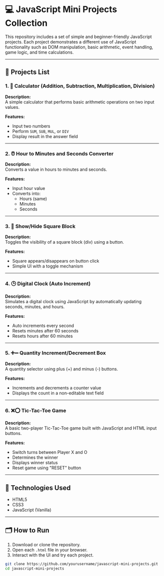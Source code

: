 # 💻 JavaScript Mini Projects Collection

This repository includes a set of simple and beginner-friendly JavaScript projects. Each project demonstrates a different use of JavaScript functionality such as DOM manipulation, basic arithmetic, event handling, game logic, and time calculations.

---

## 📁 Projects List

### 1. 🧮 Calculator (Addition, Subtraction, Multiplication, Division)
**Description:**  
A simple calculator that performs basic arithmetic operations on two input values.

**Features:**
- Input two numbers
- Perform `SUM`, `SUB`, `MUL`, or `DIV`
- Display result in the answer field

---

### 2. ⏰ Hour to Minutes and Seconds Converter
**Description:**  
Converts a value in hours to minutes and seconds.

**Features:**
- Input hour value
- Converts into:
  - Hours (same)
  - Minutes
  - Seconds

---

### 3. 🔲 Show/Hide Square Block
**Description:**  
Toggles the visibility of a square block (div) using a button.

**Features:**
- Square appears/disappears on button click
- Simple UI with a toggle mechanism

---

### 4. 🕒 Digital Clock (Auto Increment)
**Description:**  
Simulates a digital clock using JavaScript by automatically updating seconds, minutes, and hours.

**Features:**
- Auto increments every second
- Resets minutes after 60 seconds
- Resets hours after 60 minutes

---

### 5. ➕➖ Quantity Increment/Decrement Box
**Description:**  
A quantity selector using plus (+) and minus (-) buttons.

**Features:**
- Increments and decrements a counter value
- Displays the count in a non-editable text field

---

### 6. ❌⭕ Tic-Tac-Toe Game
**Description:**  
A basic two-player Tic-Tac-Toe game built with JavaScript and HTML input buttons.

**Features:**
- Switch turns between Player X and O
- Determines the winner
- Displays winner status
- Reset game using "RESET" button

---

## 🔧 Technologies Used
- HTML5
- CSS3
- JavaScript (Vanilla)

---

## 🗂 How to Run
1. Download or clone the repository.
2. Open each `.html` file in your browser.
3. Interact with the UI and try each project.

```bash
git clone https://github.com/yourusername/javascript-mini-projects.git
cd javascript-mini-projects

